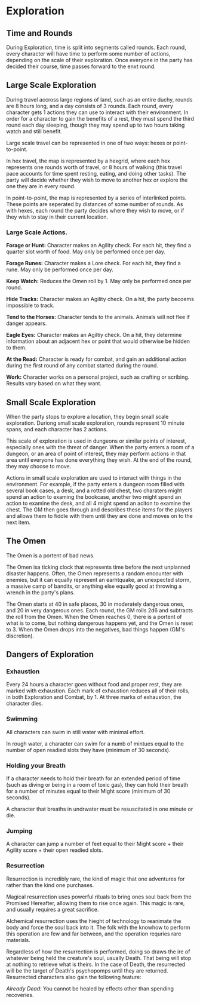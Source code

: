 # Exploration

## Time and Rounds

During Exploration, time is split into segments called rounds. Each round, every character will have time to perform some number of actions, depending on the scale of their exploration. Once everyone in the party has decided their course, time passes forward to the enxt round.

## Large Scale Exploration

During travel accross large regions of land, such as an entire duchy, rounds are 8 hours long, and a day consists of 3 rounds. Each round, every character gets 1 actions they can use to interact with their environment. In order for a character to gain the benefits of a rest, they must spend the third round each day sleeping, though they may spend up to two hours taking watch and still benefit.

Large scale travel can be represented in one of two ways: hexes or point-to-point.

In hex travel, the map is represented by a hexgrid, where each hex represents one rounds worth of travel, or 8 hours of walking (this travel pace accounts for time spent resting, eating, and doing other tasks). The party will decide whether they wish to move to another hex or explore the one they are in every round.

In point-to-point, the map is represented by a series of interlinked points. These points are seperated by distances of some number of rounds. As with hexes, each round the party decides where they wish to move, or if they wish to stay in their current location.

### Large Scale Actions.

**Forage or Hunt:** Character makes an Agility check. For each hit, they find a quarter slot worth of food. May only be performed once per day.

**Forage Runes:** Character makes a Lore check. For each hit, they find a rune. May only be performed once per day.

**Keep Watch:** Reduces the Omen roll by 1. May only be performed once per round.

**Hide Tracks:** Character makes an Agility check. On a hit, the party becoems impossible to track.

**Tend to the Horses:** Character tends to the animals. Animals will not flee if danger appears.

**Eagle Eyes:** Character makes an Agiltiy check. On a hit, they determine information about an adjacent hex or point that would otherwise be hidden to them.

**At the Read:** Character is ready for combat, and gain an additional action during the first round of any combat started during the round.

**Work:** Character works on a personal project, such as crafting or scribing. Results vary based on what they want.

## Small Scale Exploration

When the party stops to explore a location, they begin small scale exploration. Duriong small scale exploration, rounds represent 10 minute spans, and each character has 2 actions.

This scale of exploration is used in dungeons or similar points of interest, especially ones with the threat of danger. When the party enters a room of a dungeon, or an area of point of interest, they may perform actions in that area until everyone has done everything they wish. At the end of the round, they may choose to move.

Actions in small scale exploration are used to interact with things in the environment. For example, if the party enters a dungeon room filled with several book cases, a desk, and a rotted old chest, two charaters might spend an action to examing the bookcase, another two might spend an action to examine the desk, and all 4 might spend an aciton to examine the chest. The GM then goes through and describes these items for the players and allows them to fiddle with them until they are done and moves on to the next item. 

## The Omen

The Omen is a portent of bad news.

The Omen isa ticking clock that represents time before the next unplanned disaster happens. Often, the Omen represents a random encounter with enemies, but it can equally represent an earhtquake, an unexpected storm, a massive camp of bandits, or anything else equally good at throwing a wrench in the party's plans.

The Omen starts at 40 in safe places, 30 in moderately dangerous ones, and 20 in very dangerous ones. Each round, the GM rolls 2d6 and subtracts the roll from the Omen. When the Omen reaches 0, there is a portent of what is to come, but nothing dangerous happens yet, and the Omen is reset to 3. When the Omen drops into the negatives, bad things happen (GM's discretion).

## Dangers of Exploration

### Exhaustion

Every 24 hours a character goes without food and proper rest, they are marked with exhaustion. Each mark of exhaustion reduces all of their rolls, in both Exploration and Combat, by 1. At three marks of exhaustion, the character dies.

### Swimming

All characters can swim in still water with minimal effort.

In rough water, a character can swim for a numb of mintues equal to the number of open readied slots they have (minimum of 30 seconds).

### Holding your Breath

If a character needs to hold their breath for an extended period of time (such as diving or being in a room of toxic gas), they can hold their breath for a number of minutes equal to their Might score (minimum of 30 seconds).

A character that breaths in undrwater must be resuscitated in one minute or die.

### Jumping

A character can jump a number of feet equal to their Might score + their Agility score + their open readied slots.

### Resurrection

Resurrection is incredibly rare, the kind of magic that one adventures for rather than the kind one purchases.

Magical resurrection uses powerful rituals to bring ones soul back from the Promised Hereafter, allowing them to rise once again. This magic is rare, and usually requires a great sacrifice.

Alchemical resurrection uses the hieght of technology to reanimate the body and force the soul back into it. The folk with the knowhow to perform this operation are few and far between, and the operation requries rare materials.

Regardless of how the resurrection is performed, doing so draws the ire of whatever being held the creature's soul, usually Death. That being will stop at nothing to retrieve what is theirs. In the case of Death, the resurrected will be the target of Death's psychopomps until they are returned. Resurrected characters also gain the following feature:

*Already Dead:* You cannot be healed by effects other than spending recoveries.
